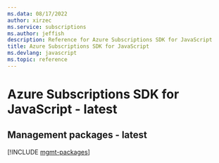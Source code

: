 ```yaml
---
ms.data: 08/17/2022
author: xirzec
ms.service: subscriptions
ms.author: jeffish
description: Reference for Azure Subscriptions SDK for JavaScript
title: Azure Subscriptions SDK for JavaScript
ms.devlang: javascript
ms.topic: reference
---
```

# Azure Subscriptions SDK for JavaScript - latest

## Management packages - latest
[!INCLUDE [mgmt-packages](subscriptions-mgmt-index.md)]